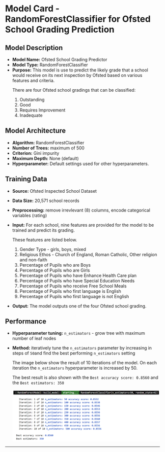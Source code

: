 # Model Card - RandomForestClassifier for Ofsted School Grading Prediction


## Model Description

- **Model Name:** Ofsted School Grading Predictor
- **Model Type:** RandomForestClassifier
- **Purpose:** This model is use to predict the likely grade that a school would receive on its next inspection by Ofsted based on various features and criteria. 
   <p>
		There are four Ofsted school gradings that can be classified:
    <ol type="1">
		<li>Outstanding</li>
		<li>Good</li>
		<li>Requires Improvement</li>
		<li>Inadequate</li>
    </ol>
   </p>

## Model Architecture

- **Algorithm:** RandomForestClassifier
- **Number of Trees:** maximum of 500
- **Criterion:** Gini impurity
- **Maximum Depth:** None (default)
- **Hyperparameter:** Default settings used for other hyperparameters.

## Training Data

- **Source:** Ofsted Inspected School Dataset
- **Data Size:** 20,571 school records
- **Preprocessing:** remove irrevlevant (8) columns, encode categorical variables (rating)
- **Input:** For each school, nine features are provided for the model to be trained and predict its grading.
   <p>
    These features are listed below.
    <ol type="1">
		<li>Gender Type - girls, boys, mixed</li>
		<li>Religious Ethos - Church of England, Roman Catholic, Other religion and non-faith</li>
		<li>Percentage of Pupils who are Boys</li>
		<li>Percentage of Pupils who are Girls</li>
		<li>Percentage of Pupils who have Enhance Health Care plan</li>
		<li>Percentage of Pupils who have Special Education Needs</li>
		<li>Percentage of Pupils who receive Free School Meals</li>
		<li>Percentage of Pupils who first language is English</li>
		<li>Percentage of Pupils who first language is not English</li>
    </ol>
   </p>

- **Output:** The model outputs one of the four Ofsted school grading.

## Performance

- **Hyperparameter tuning:** `n_estimators` - grow tree with maximum number of leaf nodes
- **Method:** iteratively tune the `n_estimators` parameter by increasing in steps of `50`and find the best performing `n_estimators` setting

   The image below show the result of 10 iterations of the model. On each iteration the `n_estimators` hyperparameter is increased by 50.

   The best result is also shown with the `Best accuracy score: 0.8560` and the `Best estimators: 350`

   <div>
    <img style="width:700px" src="https://github.com/wrm65/Capstone-Project-2024/blob/main/images/random_forest_01.png">
   </div>
	 
---


